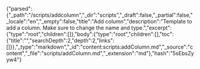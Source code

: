 {"parsed":{"_path":"/scripts/addcolumn","_dir":"scripts","_draft":false,"_partial":false,"_locale":"en","_empty":false,"title":"Add column","description":"Template to add a column. Make sure to change the name and type.","excerpt":{"type":"root","children":[]},"body":{"type":"root","children":[],"toc":{"title":"","searchDepth":2,"depth":2,"links":[]}},"_type":"markdown","_id":"content:scripts:addColumn.md","_source":"content","_file":"scripts/addColumn.md","_extension":"md"},"hash":"5sEbsZyyw4"}